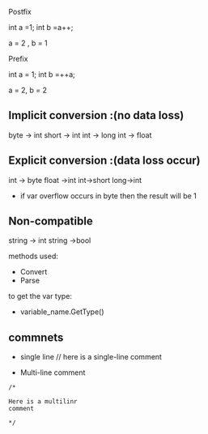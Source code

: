 Postfix

int a =1;
int b =a++;

a = 2 , b = 1

Prefix

int a = 1;
int b =++a;

a = 2, b = 2

## Implicit conversion :(no data loss)

byte -> int
short -> int
int -> long
int -> float

## Explicit conversion :(data loss occur)

int -> byte
float ->int
int->short
long->int

- if var overflow occurs in byte then the result will be 1

## Non-compatible

string -> int
string ->bool

methods used:

- Convert
- Parse

to get the var type:

- variable_name.GetType()

## commnets

- single line // here is a single-line comment

- Multi-line comment 
```
/*

Here is a multilinr
comment

*/

```
